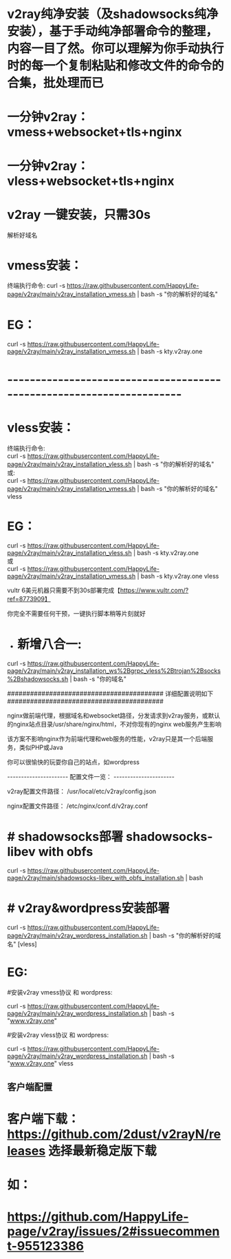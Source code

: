 # v2ray纯净安装（及shadowsocks纯净安装），基于手动纯净部署命令的整理，内容一目了然。你可以理解为你手动执行时的每一个复制粘贴和修改文件的命令的合集，批处理而已
# 一分钟v2ray：vmess+websocket+tls+nginx
# 一分钟v2ray：vless+websocket+tls+nginx
# v2ray 一键安装，只需30s

解析好域名

# vmess安装：

终端执行命令: curl -s https://raw.githubusercontent.com/HappyLife-page/v2ray/main/v2ray_installation_vmess.sh | bash -s "你的解析好的域名"
# EG：
curl -s https://raw.githubusercontent.com/HappyLife-page/v2ray/main/v2ray_installation_vmess.sh | bash -s kty.v2ray.one

# ---------------------------------------------------------------------

# vless安装：  

终端执行命令:  
curl -s https://raw.githubusercontent.com/HappyLife-page/v2ray/main/v2ray_installation_vless.sh | bash -s "你的解析好的域名"  
或:   
curl -s https://raw.githubusercontent.com/HappyLife-page/v2ray/main/v2ray_installation_vmess.sh | bash -s "你的解析好的域名" vless  

# EG：    
curl -s https://raw.githubusercontent.com/HappyLife-page/v2ray/main/v2ray_installation_vless.sh | bash -s kty.v2ray.one  
或  
curl -s https://raw.githubusercontent.com/HappyLife-page/v2ray/main/v2ray_installation_vmess.sh | bash -s kty.v2ray.one vless  

vultr 6美元机器只需要不到30s部署完成【https://www.vultr.com/?ref=8773909】

你完全不需要任何干预，一键执行脚本稍等片刻就好

- # 新增八合一:  
curl -s https://raw.githubusercontent.com/HappyLife-page/v2ray/main/v2ray_installation_ws%2Bgrpc_vless%2Btrojan%2Bsocks%2Bshadowsocks.sh | bash -s "你的域名"  

######################################### 详细配置说明如下 #########################################

nginx做前端代理，根据域名和websocket路径，分发请求到v2ray服务，或默认的nginx站点目录/usr/share/nginx/html，不对你现有的nginx web服务产生影响

该方案不影响nginx作为前端代理和web服务的性能，v2ray只是其一个后端服务，类似PHP或Java

你可以很愉快的玩耍你自己的站点，如wordpress

---------------------- 配置文件一览： ----------------------

v2ray配置文件路径： /usr/local/etc/v2ray/config.json

nginx配置文件路径： /etc/nginx/conf.d/v2ray.conf


# # shadowsocks部署 shadowsocks-libev with obfs
curl -s https://raw.githubusercontent.com/HappyLife-page/v2ray/main/shadowsocks-libev_with_obfs_installation.sh | bash

# # v2ray&wordpress安装部署
curl -s https://raw.githubusercontent.com/HappyLife-page/v2ray/main/v2ray_wordpress_installation.sh | bash -s "你的解析好的域名" [vless]
# EG:
#安装v2ray vmess协议 和 wordpress:

curl -s https://raw.githubusercontent.com/HappyLife-page/v2ray/main/v2ray_wordpress_installation.sh | bash -s "www.v2ray.one"

#安装v2ray vless协议 和 wordpress:

curl -s https://raw.githubusercontent.com/HappyLife-page/v2ray/main/v2ray_wordpress_installation.sh | bash -s "www.v2ray.one" vless

## 客户端配置
# 客户端下载： https://github.com/2dust/v2rayN/releases  选择最新稳定版下载
# 如：
# https://github.com/HappyLife-page/v2ray/issues/2#issuecomment-955123386
